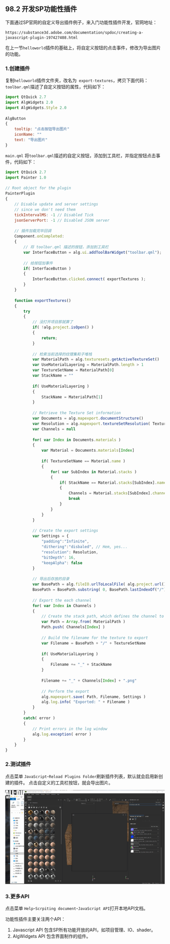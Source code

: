 ﻿## 98.2 开发SP功能性插件

下面通过SP官网的自定义导出插件例子，来入门功能性插件开发，官网地址：

	https://substance3d.adobe.com/documentation/spdoc/creating-a-javascript-plugin-197427408.html

在上一节`helloworld`插件的基础上，将自定义按钮的点击事件，修改为导出图片的功能。

### 1.创建插件

复制`helloworld`插件文件夹，改名为` export-textures`，拷贝下面代码：
`toolbar.qml`描述了自定义按钮的属性，代码如下：

```js
import QtQuick 2.7
import AlgWidgets 2.0
import AlgWidgets.Style 2.0

AlgButton
{
	tooltip: "点击按钮导出图片"
	iconName: ""
	text: "导出图片"
}
```
`main.qml` 将`toolbar.qml`描述的自定义按钮，添加到工具栏，并指定按钮点击事件，代码如下：

```js
import QtQuick 2.7
import Painter 1.0

// Root object for the plugin
PainterPlugin
{
	// Disable update and server settings
	// since we don't need them
	tickIntervalMS: -1 // Disabled Tick
	jsonServerPort: -1 // Disabled JSON server

	// 插件加载完毕回调
	Component.onCompleted:
	{
		// 将 toolbar.qml 描述的按钮，添加到工具栏
		var InterfaceButton = alg.ui.addToolBarWidget("toolbar.qml");

		// 给按钮加事件
		if( InterfaceButton )
		{
			InterfaceButton.clicked.connect( exportTextures );
		}
	}
	
	function exportTextures()
	{
		try
		{ 
			// 没打开项目那就算了
			if( !alg.project.isOpen() )
			{
				return;
			}

			// 检索当前选择的纹理集和子堆栈
			var MaterialPath = alg.texturesets.getActiveTextureSet()
			var UseMaterialLayering = MaterialPath.length > 1
			var TextureSetName = MaterialPath[0]
			var StackName = ""

			if( UseMaterialLayering )
			{
				StackName = MaterialPath[1]
			}

			// Retrieve the Texture Set information
			var Documents = alg.mapexport.documentStructure()
			var Resolution = alg.mapexport.textureSetResolution( TextureSetName )
			var Channels = null

			for( var Index in Documents.materials )
			{
				var Material = Documents.materials[Index]

				if( TextureSetName == Material.name )
				{
					for( var SubIndex in Material.stacks )
					{
						if( StackName == Material.stacks[SubIndex].name )
						{
							Channels = Material.stacks[SubIndex].channels
							break
						}
					}
				}
			}

			// Create the export settings
			var Settings = {
				"padding":"Infinite",
				"dithering":"disbaled", // Hem, yes...
				"resolution": Resolution,
				"bitDepth": 16,
				"keepAlpha": false
			}

			// 导出后存放的目录
			var BasePath = alg.fileIO.urlToLocalFile( alg.project.url() )
			BasePath = BasePath.substring( 0, BasePath.lastIndexOf("/") );

			// Export the each channel
			for( var Index in Channels )
			{
				// Create the stack path, which defines the channel to export
				var Path = Array.from( MaterialPath )
				Path.push( Channels[Index] )

				// Build the filename for the texture to export
				var Filename = BasePath + "/" + TextureSetName

				if( UseMaterialLayering )
				{
					Filename += "_" + StackName
				}

				Filename += "_" + Channels[Index] + ".png"

				// Perform the export
				alg.mapexport.save( Path, Filename, Settings )
				alg.log.info( "Exported: " + Filename )
			}
		}
		catch( error )
		{
			// Print errors in the log window
			alg.log.exception( error )
		}
	}
}
```

### 2.测试插件

点击菜单 `JavaScript`-`Reload Plugins Folder`刷新插件列表，默认就会启用新创建的插件。
点击自定义的工具栏按钮，就会导出图片。

![](../../imgs/substance_painter_dev/custom_export/export.gif)

### 3.更多API

点击菜单 `Help`-`Scrpiting document`-`JavaScript API`打开本地API文档。

功能性插件主要关注两个API：
1. Javascript API
   包含SP所有功能开放的API，如项目管理、IO、shader。
2. AlgWidgets API
   包含界面制作的组件。